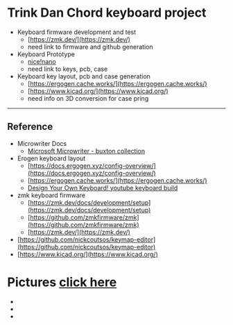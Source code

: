# Trink Dan Chord keyboard project

- Keyboard firmware development and test
  - [https://zmk.dev/](https://zmk.dev/)
  - need link to firmware and github generation
- Keyboard Prototype
  - [nice!nano](https://nicekeyboards.com/nice-nano)
  - need link to keys, pcb, case
- Keyboard key layout, pcb and case generation
  - [https://ergogen.cache.works/](https://ergogen.cache.works/)
  - [https://www.kicad.org/](https://www.kicad.org/)
  - need info on 3D conversion for case pring

---

## Reference
- Microwriter Docs
  - [Microsoft Microwriter - buxton collection](https://www.microsoft.com/buxtoncollection/detail.aspx?id=5)
- Erogen keyboard layout
  - [https://docs.ergogen.xyz/config-overview/](https://docs.ergogen.xyz/config-overview/)
  - [https://ergogen.cache.works/](https://ergogen.cache.works/)
  - [Design Your Own Keyboard! youtube keyboard build](https://www.youtube.com/watch?v=M_VuXVErD6E)
- zmk keyboard firmware
  - [https://zmk.dev/docs/development/setup](https://zmk.dev/docs/development/setup)
  - [https://github.com/zmkfirmware/zmk](https://github.com/zmkfirmware/zmk)
  - [https://zmk.dev/](https://zmk.dev/)
- [https://github.com/nickcoutsos/keymap-editor](https://github.com/nickcoutsos/keymap-editor)
- [https://www.kicad.org/](https://www.kicad.org/)

# Pictures [click here](./tdchord-pictures)
- ![]()
- ![]()
- ![]()

